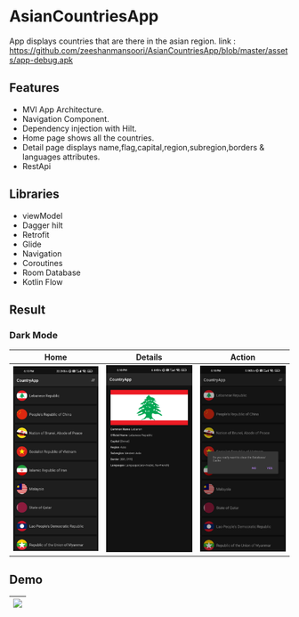 # AsianCountriesApp
App displays countries that are there in the asian region.
link : https://github.com/zeeshanmansoori/AsianCountriesApp/blob/master/assets/app-debug.apk

## Features
- MVI App Architecture.
- Navigation Component.
- Dependency injection with Hilt.
- Home page shows all the countries.
- Detail page displays name,flag,capital,region,subregion,borders & languages attributes.
- RestApi

## Libraries
- viewModel
- Dagger hilt
- Retrofit
- Glide
- Navigation
- Coroutines
- Room Database
- Kotlin Flow

## Result

### Dark Mode
|Home|Details|Action|
|-----------|-------------|-------------|
| <img src="assets/home.jpg" width="200"/> | <img src="assets/details.jpg" width="200"/> | <img src="assets/delete.jpg" width="200"/> |

## Demo
| <img src="assets/demo.gif" width="200"/> |
|---------|

